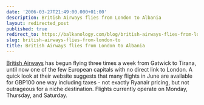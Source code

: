 ```yaml
---
date: '2006-03-27T21:49:00.000+01:00'
description: British Airways flies from London to Albania
layout: redirected_post
published: true
redirect_to: https://balkanology.com/blog/british-airways-flies-from-london-to/
slug: british-airways-flies-from-london-to
title: British Airways flies from London to Albania
---
```


<a href="http://ba.com">British Airways</a> has begun flying three times a week from Gatwick to Tirana, until now one of the few European capitals with no direct link to London. A quick look at their website suggests that many flights in June are available for GBP100 one way including taxes - not exactly Ryanair pricing, but not outrageous for a niche destination. Flights currently operate on Monday, Thursday, and Saturday.